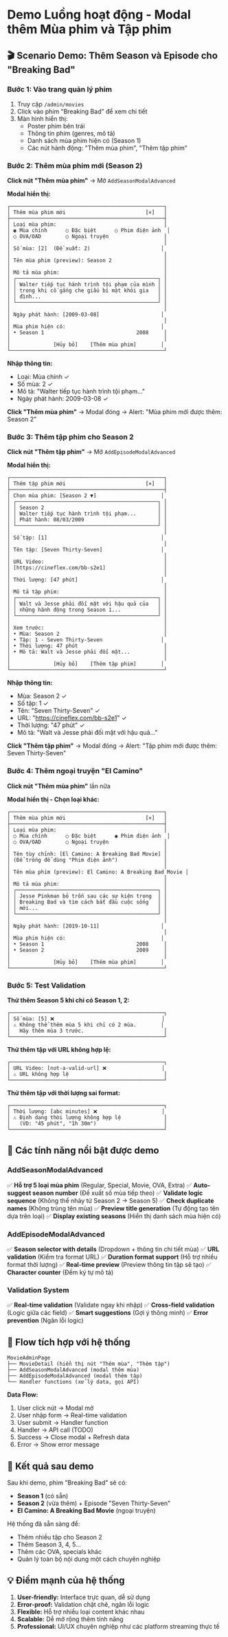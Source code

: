 # Demo Luồng hoạt động - Modal thêm Mùa phim và Tập phim

## 🎬 Scenario Demo: Thêm Season và Episode cho "Breaking Bad"

### Bước 1: Vào trang quản lý phim

1. Truy cập `/admin/movies`
2. Click vào phim "Breaking Bad" để xem chi tiết
3. Màn hình hiển thị:
   - Poster phim bên trái
   - Thông tin phim (genres, mô tả)
   - Danh sách mùa phim hiện có (Season 1)
   - Các nút hành động: "Thêm mùa phim", "Thêm tập phim"

### Bước 2: Thêm mùa phim mới (Season 2)

**Click nút "Thêm mùa phim"** → Mở `AddSeasonModalAdvanced`

**Modal hiển thị:**

```
┌──────────────────────────────────────────────────┐
│ Thêm mùa phim mới                          [×]   │
├──────────────────────────────────────────────────┤
│ Loại mùa phim:                                   │
│ ◉ Mùa chính      ○ Đặc biệt      ○ Phim điện ảnh  │
│ ○ OVA/OAD        ○ Ngoại truyện                  │
│                                                  │
│ Số mùa: [2]  (Đề xuất: 2)                       │
│                                                  │
│ Tên mùa phim (preview): Season 2                 │
│                                                  │
│ Mô tả mùa phim:                                  │
│ ┌──────────────────────────────────────────────┐ │
│ │ Walter tiếp tục hành trình tội phạm của mình │ │
│ │ trong khi cố gắng che giấu bí mật khỏi gia   │ │
│ │ đình...                                      │ │
│ └──────────────────────────────────────────────┘ │
│                                                  │
│ Ngày phát hành: [2009-03-08]                    │
│                                                  │
│ Mùa phim hiện có:                               │
│ • Season 1                              2008     │
│                                                  │
│              [Hủy bỏ]    [Thêm mùa phim]        │
└──────────────────────────────────────────────────┘
```

**Nhập thông tin:**

- Loại: Mùa chính ✓
- Số mùa: 2 ✓
- Mô tả: "Walter tiếp tục hành trình tội phạm..."
- Ngày phát hành: 2009-03-08 ✓

**Click "Thêm mùa phim"** → Modal đóng → Alert: "Mùa phim mới được thêm: Season 2"

### Bước 3: Thêm tập phim cho Season 2

**Click nút "Thêm tập phim"** → Mở `AddEpisodeModalAdvanced`

**Modal hiển thị:**

```
┌──────────────────────────────────────────────────┐
│ Thêm tập phim mới                          [×]   │
├──────────────────────────────────────────────────┤
│ Chọn mùa phim: [Season 2 ▼]                     │
│ ┌──────────────────────────────────────────────┐ │
│ │ Season 2                                     │ │
│ │ Walter tiếp tục hành trình tội phạm...       │ │
│ │ Phát hành: 08/03/2009                        │ │
│ └──────────────────────────────────────────────┘ │
│                                                  │
│ Số tập: [1]                                     │
│                                                  │
│ Tên tập: [Seven Thirty-Seven]                   │
│                                                  │
│ URL Video:                                       │
│ [https://cineflex.com/bb-s2e1]                   │
│                                                  │
│ Thời lượng: [47 phút]                           │
│                                                  │
│ Mô tả tập phim:                                  │
│ ┌──────────────────────────────────────────────┐ │
│ │ Walt và Jesse phải đối mặt với hậu quả của   │ │
│ │ những hành động trong Season 1...            │ │
│ └──────────────────────────────────────────────┘ │
│                                                  │
│ Xem trước:                                       │
│ • Mùa: Season 2                                  │
│ • Tập: 1 - Seven Thirty-Seven                   │
│ • Thời lượng: 47 phút                            │
│ • Mô tả: Walt và Jesse phải đối mặt...           │
│                                                  │
│              [Hủy bỏ]    [Thêm tập phim]        │
└──────────────────────────────────────────────────┘
```

**Nhập thông tin:**

- Mùa: Season 2 ✓
- Số tập: 1 ✓
- Tên: "Seven Thirty-Seven" ✓
- URL: "https://cineflex.com/bb-s2e1" ✓
- Thời lượng: "47 phút" ✓
- Mô tả: "Walt và Jesse phải đối mặt với hậu quả..."

**Click "Thêm tập phim"** → Modal đóng → Alert: "Tập phim mới được thêm: Seven Thirty-Seven"

### Bước 4: Thêm ngoại truyện "El Camino"

**Click nút "Thêm mùa phim"** lần nữa

**Modal hiển thị - Chọn loại khác:**

```
┌──────────────────────────────────────────────────┐
│ Thêm mùa phim mới                          [×]   │
├──────────────────────────────────────────────────┤
│ Loại mùa phim:                                   │
│ ○ Mùa chính      ○ Đặc biệt      ◉ Phim điện ảnh  │
│ ○ OVA/OAD        ○ Ngoại truyện                  │
│                                                  │
│ Tên tùy chỉnh: [El Camino: A Breaking Bad Movie] │
│ (Để trống để dùng "Phim điện ảnh")               │
│                                                  │
│ Tên mùa phim (preview): El Camino: A Breaking Bad Movie │
│                                                  │
│ Mô tả mùa phim:                                  │
│ ┌──────────────────────────────────────────────┐ │
│ │ Jesse Pinkman bỏ trốn sau các sự kiện trong  │ │
│ │ Breaking Bad và tìm cách bắt đầu cuộc sống   │ │
│ │ mới...                                       │ │
│ └──────────────────────────────────────────────┘ │
│                                                  │
│ Ngày phát hành: [2019-10-11]                    │
│                                                  │
│ Mùa phim hiện có:                               │
│ • Season 1                              2008     │
│ • Season 2                              2009     │
│                                                  │
│              [Hủy bỏ]    [Thêm mùa phim]        │
└──────────────────────────────────────────────────┘
```

### Bước 5: Test Validation

**Thử thêm Season 5 khi chỉ có Season 1, 2:**

```
┌──────────────────────────────────────────────────┐
│ Số mùa: [5] ❌                                   │
│ ⚠ Không thể thêm mùa 5 khi chỉ có 2 mùa.        │
│   Hãy thêm mùa 3 trước.                          │
└──────────────────────────────────────────────────┘
```

**Thử thêm tập với URL không hợp lệ:**

```
┌──────────────────────────────────────────────────┐
│ URL Video: [not-a-valid-url] ❌                  │
│ ⚠ URL không hợp lệ                               │
└──────────────────────────────────────────────────┘
```

**Thử thêm tập với thời lượng sai format:**

```
┌──────────────────────────────────────────────────┐
│ Thời lượng: [abc minutes] ❌                     │
│ ⚠ Định dạng thời lượng không hợp lệ              │
│   (VD: "45 phút", "1h 30m")                      │
└──────────────────────────────────────────────────┘
```

## 🎯 Các tính năng nổi bật được demo

### AddSeasonModalAdvanced

✅ **Hỗ trợ 5 loại mùa phim** (Regular, Special, Movie, OVA, Extra)
✅ **Auto-suggest season number** (Đề xuất số mùa tiếp theo)
✅ **Validate logic sequence** (Không thể nhảy từ Season 2 → Season 5)
✅ **Check duplicate names** (Không trùng tên mùa)
✅ **Preview title generation** (Tự động tạo tên dựa trên loại)
✅ **Display existing seasons** (Hiển thị danh sách mùa hiện có)

### AddEpisodeModalAdvanced

✅ **Season selector with details** (Dropdown + thông tin chi tiết mùa)
✅ **URL validation** (Kiểm tra format URL)
✅ **Duration format support** (Hỗ trợ nhiều format thời lượng)
✅ **Real-time preview** (Preview thông tin tập sẽ tạo)
✅ **Character counter** (Đếm ký tự mô tả)

### Validation System

✅ **Real-time validation** (Validate ngay khi nhập)
✅ **Cross-field validation** (Logic giữa các field)
✅ **Smart suggestions** (Gợi ý thông minh)
✅ **Error prevention** (Ngăn lỗi logic)

## 🔄 Flow tích hợp với hệ thống

```
MovieAdminPage
├── MovieDetail (hiển thị nút "Thêm mùa", "Thêm tập")
├── AddSeasonModalAdvanced (modal thêm mùa)
├── AddEpisodeModalAdvanced (modal thêm tập)
└── Handler functions (xử lý data, gọi API)
```

**Data Flow:**

1. User click nút → Modal mở
2. User nhập form → Real-time validation
3. User submit → Handler function
4. Handler → API call (TODO)
5. Success → Close modal + Refresh data
6. Error → Show error message

## 🚀 Kết quả sau demo

Sau khi demo, phim "Breaking Bad" sẽ có:

- **Season 1** (có sẵn)
- **Season 2** (vừa thêm) + Episode "Seven Thirty-Seven"
- **El Camino: A Breaking Bad Movie** (ngoại truyện)

Hệ thống đã sẵn sàng để:

- Thêm nhiều tập cho Season 2
- Thêm Season 3, 4, 5...
- Thêm các OVA, specials khác
- Quản lý toàn bộ nội dung một cách chuyên nghiệp

## 💡 Điểm mạnh của hệ thống

1. **User-friendly:** Interface trực quan, dễ sử dụng
2. **Error-proof:** Validation chặt chẽ, ngăn lỗi logic
3. **Flexible:** Hỗ trợ nhiều loại content khác nhau
4. **Scalable:** Dễ mở rộng thêm tính năng
5. **Professional:** UI/UX chuyên nghiệp như các platform streaming thực tế
